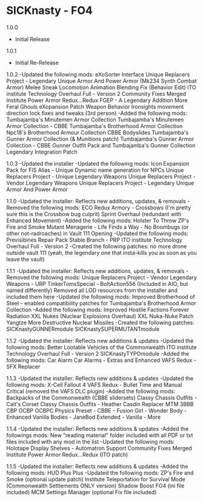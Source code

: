 # SICKnasty - FO4
 
1.0.0
- Initial Release

1.0.1
- Initial Re-Release

1.0.2
-Updated the following mods:
eXoSorter Interface
Unique Replacers Project - Legendary Unique Armor And Power Armor (Mk234 Synth Combat Armor)
Melee Sneak Locomotion Animation Blending Fix (Behavior Edit)
ITO institute Technology Overhaul Full - Version 2
Community Fixes Merged
Institute Power Armor Redux...Redux
FGEP - A Legendary Addition
More Feral Ghouls eXopansion Patch
Weapon Behavior Ironsights movement direction lock fixes and tweaks (3rd person)
-Added the following mods:
Tumbajamba's Minutemen Armor Collection
Tumbajamba's Minutemen Armor Collection - CBBE
Tumbajamba's Brotherhood Armor Collection
Npc18's Brotherhood Armour Collection CBBE Bodyslides
Tumbajamba's Gunner Armor Collection (& Munitions patch)
Tumbajamba's Gunner Armor Collection - CBBE
Gunner Outfit Pack and Tumbajamba's Gunner Collection Legendary Integration Patch

1.0.3
-Updated the installer
-Updated the following mods:
Icon Expansion Pack for FIS
Alias - Unique Dynamic name generation for NPCs
Unique Replacers Project - Unique Legendary Weapons
Unique Replacers Project - Vendor Legendary Weapons
Unique Replacers Project - Legendary Unique Armor And Power Armor

1.1.0
-Updated the installer:
Reflects new additions, updates, & removals
-Removed the following mods:
ECO Redux Armory﻿ - Crossbows (I'm pretty sure this is the Crossbow bug culprit)
Sprint Overhaul﻿ (redundant with Enhanced Movement﻿)
-Added the following mods:
Holster To Throw
ZP's Fire and Smoke
Mutant Menagerie - Life Finds a Way - No Boombugs (or other not-radroaches) in Vault 111 Opening
-Updated the following mods:
Previsibines Repair Pack Stable Branch - PRP
ITO institute Technology Overhaul Full - Version 2
-Created the following patches:
no more drone outside vault 111 (yeah, the legendary one that insta-kills you as soon as you leave the vault)

1.1.1
-Updated the installer:
Reflects new additions, updates, & removals
-Removed the following mods:
Unique Replacers Project - Vendor Legendary Weapons - URP TinkerTomsSpecial - BoltAction556 (Included in AIO, but named differently)
Removed all LOD resources from the installer and included them here
-Updated the following mods:
Improved Brotherhood of Steel - enabled compatibility patches for Tumbajamba's Brotherhood Armor Collection
-Added the following mods:
﻿Improved Hostile Factions
Forever Radiation
XXL Nukes (Nuclear Explosions Overhaul)
XXL Nuka-Nuke Patch
Yangtze More Destructive Nuclear Missiles﻿
-Created the following patches:
SICKnastyGUNNERmodule
SICKnastySUPERMUTANTmodule

1.1.2
-Updated the installer:
Reflects new additions & updates
-Updated the following mods:
Better Lootable Vehicles of the Commonwealth
ITO institute Technology Overhaul Full - Version 2
SICKnastyTYPOmodule
-Added the following mods:
Car Alarm
Car Alarms - Extras and Enhanced
VAFS Redux - SFX Replacer

1.1.3
-Updated the installer:
Reflects new additions & updates
-Updated the following mods:
X-Cell Fallout 4
VAFS Redux - Bullet Time and Manual Critical (removed the VAFS DLC plugin)
-Added the following mods:
Backpacks of the Commonwealth (CBBE slidersets)
Classy Chassis Outfits - Cait's Corset
Classy Chassis Outfits - Heather Casdin Replacer
MTM 3BBB CBP OCBP OCBPC Physics Preset - CBBE - Fusion Girl - Wonder Body - Enhanced Vanilla Bodies - JaneBod Extended - Vanilla - More

1.1.4
-Updated the installer:
Reflects new additions & updates
-Added the followings mods:
New "reading material" folder included with all PDF or txt files included with any mod in the list
-Updated the following mods:
Holotape Display Shelves - Automatron Support
Community Fixes Merged
Institute Power Armor Redux...Redux (ITO patch)

1.1.5
-Updated the installer:
Reflects new additions & updates
-Added the following mods:
HUD Plus Plus
-Updated the following mods:
ZP's Fire and Smoke (optional update patch)
Institute Teleportation for Survival Mode (Commonwealth Settlements ONLY version)
Shadow Boost FO4 (ini file included)
MCM Settings Manager (optional Fix file included)
